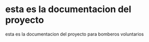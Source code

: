# esta es la documentacion del proyecto

esta es la documentacion del proyecto
para bomberos voluntarios
